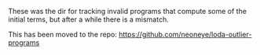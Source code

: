 These was the dir for tracking invalid programs that compute some of the initial terms, but after a while there is a mismatch.

This has been moved to the repo:
https://github.com/neoneye/loda-outlier-programs
